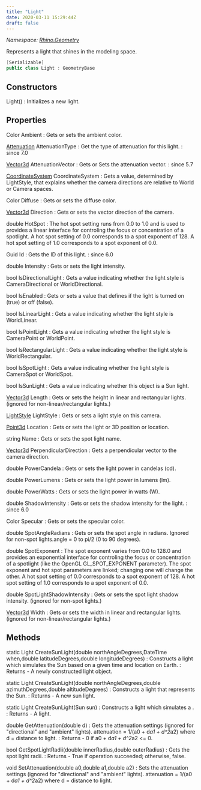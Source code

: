 ```yaml
---
title: "Light"
date: 2020-03-11 15:29:44Z
draft: false
---
```


*Namespace: [Rhino.Geometry](../)*

Represents a light that shines in the modeling space.
```cs
[Serializable]
public class Light : GeometryBase
```
## Constructors

Light()
: Initializes a new light.
## Properties

Color Ambient
: Gets or sets the ambient color.

[Attenuation](/rhinocommon/rhino/geometry/light/attenuation/) AttenuationType
: Get the type of attenuation for this light.
: since 7.0

[Vector3d](/rhinocommon/rhino/geometry/vector3d/) AttenuationVector
: Gets or Sets the attenuation vector.
: since 5.7

[CoordinateSystem](/rhinocommon/rhino/docobjects/coordinatesystem/) CoordinateSystem
: Gets a value, determined by LightStyle, that explains whether
     the camera directions are relative to World or Camera spaces.

Color Diffuse
: Gets or sets the diffuse color.

[Vector3d](/rhinocommon/rhino/geometry/vector3d/) Direction
: Gets or sets the vector direction of the camera.

double HotSpot
: The hot spot setting runs from 0.0 to 1.0 and is used to
     provides a linear interface for controling the focus or 
     concentration of a spotlight.
     A hot spot setting of 0.0 corresponds to a spot exponent of 128.
     A hot spot setting of 1.0 corresponds to a spot exponent of 0.0.

Guid Id
: Gets the ID of this light.
: since 6.0

double Intensity
: Gets or sets the light intensity.

bool IsDirectionalLight
: Gets a value indicating whether the light style
     is  CameraDirectional or WorldDirectional.

bool IsEnabled
: Gets or sets a value that defines if the light is turned on (true) or off (false).

bool IsLinearLight
: Gets a value indicating whether the light style
     is  WorldLinear.

bool IsPointLight
: Gets a value indicating whether the light style
     is  CameraPoint or WorldPoint.

bool IsRectangularLight
: Gets a value indicating whether the light style
     is  WorldRectangular.

bool IsSpotLight
: Gets a value indicating whether the light style
     is  CameraSpot or WorldSpot.

bool IsSunLight
: Gets a value indicating whether this object is a Sun light.

[Vector3d](/rhinocommon/rhino/geometry/vector3d/) Length
: Gets or sets the height in linear and rectangular lights.
     (ignored for non-linear/rectangular lights.)

[LightStyle](/rhinocommon/rhino/geometry/lightstyle/) LightStyle
: Gets or sets a light style on this camera.

[Point3d](/rhinocommon/rhino/geometry/point3d/) Location
: Gets or sets the light or 3D position or location.

string Name
: Gets or sets the spot light name.

[Vector3d](/rhinocommon/rhino/geometry/vector3d/) PerpendicularDirection
: Gets a perpendicular vector to the camera direction.

double PowerCandela
: Gets or sets the light power in candelas (cd).

double PowerLumens
: Gets or sets the light power in lumens (lm).

double PowerWatts
: Gets or sets the light power in watts (W).

double ShadowIntensity
: Gets or sets the shadow intensity for the light.
: since 6.0

Color Specular
: Gets or sets the specular color.

double SpotAngleRadians
: Gets or sets the spot angle in radians.
     Ignored for non-spot lights.angle = 0 to pi/2  (0 to 90 degrees).

double SpotExponent
: The spot exponent varies from 0.0 to 128.0 and provides
     an exponential interface for controling the focus or 
     concentration of a spotlight (like the 
     OpenGL GL_SPOT_EXPONENT parameter).  The spot exponent
     and hot spot parameters are linked; changing one will
     change the other.
     A hot spot setting of 0.0 corresponds to a spot exponent of 128.
     A hot spot setting of 1.0 corresponds to a spot exponent of 0.0.

double SpotLightShadowIntensity
: Gets or sets the spot light shadow intensity.
     (ignored for non-spot lights.)

[Vector3d](/rhinocommon/rhino/geometry/vector3d/) Width
: Gets or sets the width in linear and rectangular lights.
     (ignored for non-linear/rectangular lights.)
## Methods

static Light CreateSunLight(double northAngleDegrees,DateTime when,double latitudeDegrees,double longitudeDegrees)
: Constructs a light which simulates the Sun based on a given time and location on Earth.
: Returns - A newly constructed light object.

static Light CreateSunLight(double northAngleDegrees,double azimuthDegrees,double altitudeDegrees)
: Constructs a light that represents the Sun.
: Returns - A new sun light.

static Light CreateSunLight(Sun sun)
: Constructs a light which simulates a .
: Returns - A light.

double GetAttenuation(double d)
: Gets the attenuation settings (ignored for "directional" and "ambient" lights).
     attenuation = 1/(a0 + d*a1 + d^2*a2) where d = distance to light.
: Returns - 0 if a0 + d*a1 + d^2*a2 <= 0.

bool GetSpotLightRadii(double innerRadius,double outerRadius)
: Gets the spot light radii.
: Returns - True if operation succeeded; otherwise, false.

void SetAttenuation(double a0,double a1,double a2)
: Sets the attenuation settings (ignored for "directional" and "ambient" lights).
     attenuation = 1/(a0 + d*a1 + d^2*a2) where d = distance to light.
